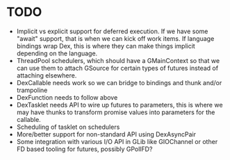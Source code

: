 # TODO

 * Implicit vs explicit support for deferred execution. If we have
   some "await" support, that is when we can kick off work items. If
   language bindings wrap Dex, this is where they can make things
   implicit depending on the language.
 * ThreadPool schedulers, which should have a GMainContext so that
   we can use them to attach GSource for certain types of futures
   instead of attaching elsewhere.
 * DexCallable needs work so we can bridge to bindings and thunk
   and/or trampoline
 * DexFunction needs to follow above
 * DexTasklet needs API to wire up futures to parameters, this is
   where we may have thunks to transform promise values into
   parameters for the callable.
 * Scheduling of tasklet on schedulers
 * More/better support for non-standard API using DexAsyncPair
 * Some integration with various I/O API in GLib like GIOChannel
   or other FD based tooling for futures, possibly GPollFD?

